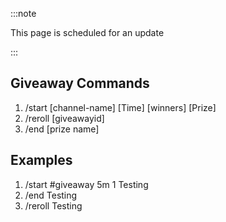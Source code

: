 :::note

This page is scheduled for an update

:::

## Giveaway Commands
1. /start [channel-name] [Time] [winners] [Prize]
2. /reroll [giveawayid]
3. /end [prize name]

## Examples
1. /start #giveaway 5m 1 Testing
2. /end Testing
3. /reroll Testing